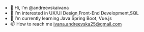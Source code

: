 - 👋 Hi, I’m @andreevskaivana
- 👀 I’m interested in UX/UI Design,Front-End Development,SQL
- 🌱 I’m currently learning Java Spring Boot, Vue.js
- 📫 How to reach me ivana.andreevska25@gmail.com

<!---
andreevskaivana/andreevskaivana is a ✨ special ✨ repository because its `README.md` (this file) appears on your GitHub profile.
You can click the Preview link to take a look at your changes.
--->
